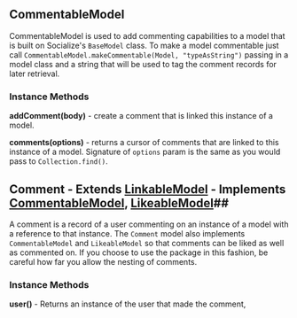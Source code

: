 ## CommentableModel ##

CommentableModel is used to add commenting capabilities to a model that is built on Socialize's `BaseModel` class. To make a model commentable just call `CommentableModel.makeCommentable(Model, "typeAsString")` passing in a model class and a string that will be used to tag the comment records for later retrieval.

### Instance Methods ###

**addComment(body)** - create a comment that is linked this instance of a model.

**comments(options)** - returns a cursor of comments that are linked to this instance of a model. Signature of `options` param is the same as you would pass to `Collection.find()`.


## Comment  - Extends [LinkableModel](https://github.com/copleykj/socialize-linkable-model) - Implements [CommentableModel](https://github.com/copleykj/socialize-commentable), [LikeableModel](https://github.com/copleykj/socialize-likeable)##

A comment is a record of a user commenting on an instance of a model with a reference to that instance. The `Comment` model also implements `CommentableModel` and `LikeableModel` so that comments can be liked as well as commented on. If you choose to use the package in this fashion, be careful how far you allow the nesting of comments.

### Instance Methods ###

**user()** - Returns an instance of the user that made the comment,
